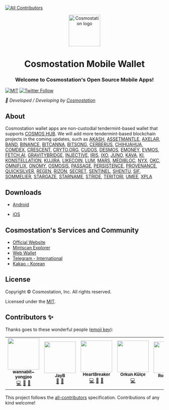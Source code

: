 <!-- ALL-CONTRIBUTORS-BADGE:START - Do not remove or modify this section -->
[![All Contributors](https://img.shields.io/badge/all_contributors-7-orange.svg?style=flat-square)](#contributors-)
<!-- ALL-CONTRIBUTORS-BADGE:END -->
<p align="center">
  <a href="https://www.cosmostation.io" target="_blank" rel="noopener noreferrer"><img width="100" src="https://user-images.githubusercontent.com/20435620/55696624-d7df2e00-59f8-11e9-9126-edf9a40b11a8.png" alt="Cosmostation logo"></a>
</p>
<h1 align="center">Cosmostation Mobile Wallet</h1>
<h3 align="center">Welcome to Cosmostation's Open Source Mobile Apps!</h3>

[![MIT](https://img.shields.io/badge/License-MIT-red.svg)](https://github.com/cosmostation/cosmostation-android/blob/master/LICENSE.md)
[![Twitter Follow](https://img.shields.io/twitter/follow/CosmostationVD.svg?label=Follow&style=social)](https://twitter.com/CosmostationVD)

*:rocket: Developed / Developing by [Cosmostation](https://www.cosmostation.io/)*

## About

Cosmostation wallet apps are non-custodial tendermint-based wallet that supports [COSMOS HUB](https://https://cosmos.network/). 
We will add more tendermint-based blockchain projects in the coming updates, such as [AKASH](https://akash.network/), [ASSETMANTLE](https://assetmantle.one/), [AXELAR](https://axelar.network/), [BAND](https://bandprotocol.com/), [BINANCE](https://www.binance.org/), [BITCANNA](https://www.bitcanna.io/), [BITSONG](https://bitsong.io/), [CERBERUS](https://cerberus.zone/), [CHIHUAHUA](https://chi.huahua.wtf/), [COMDEX](https://comdex.one/), [CRESCENT](https://crescent.network/), [CRYTO.ORG](https://crypto.org/), [CUDOS](https://www.cudos.org/), [DESMOS](https://www.desmos.network/), [EMONEY](https://www.e-money.com/), [EVMOS](https://evmos.org/), [FETCH.AI](https://fetch.ai/), [GRAVITYBRIDGE](https://www.gravitybridge.net/), [INJECTIVE](https://injectiveprotocol.com/), [IRIS](https://www.irisnet.org/), [IXO](https://www.ixo.world/), [JUNO](https://junochain.com/), [KAVA](https://www.kava.io/), [KI](https://foundation.ki/), [KONSTELLATION](https://konstellation.tech/), [KUJIRA](https://kujira.app/), [LIKECOIN](https://about.like.co/), [LUM](https://lum.network/), [MARS](https://marsprotocol.io/), [MEDIBLOC](https://medibloc.com/en/), [NYX](https://nymtech.net/), [OKC](https://www.okx.com/), [OMNIFLIX](https://www.omniflix.network/), [ONOMY](https://onomy.io/), [OSMOSIS](https://osmosis.zone/), [PASSAGE](https://passage3d.com/), [PERSISTENCE](https://persistence.one/), [PROVENANCE](https://www.provenance.io/), [QUICKSILVER](https://quicksilver.zone/), [REGEN](https://www.regen.network/), [RIZON](https://rizon.world/), [SECRET](https://scrt.network/), [SENTINEL](https://sentinel.co/), [SHENTU](https://www.certik.com/), [SIF](https://sifchain.finance/), [SOMMELIER](https://sommelier.finance/), [STARGAZE](https://stargaze.zone/), [STARNAME](https://www.starname.me/), [STRIDE](https://stride.zone/), [TERITORI](https://teritori.com/), [UMEE](https://www.umee.cc/), [XPLA](https://xpla.io/)
       


## Downloads

* [Android](https://play.google.com/store/apps/details?id=wannabit.io.cosmostaion)

* [iOS](https://apps.apple.com/us/app/cosmostation/id1459830339)


## Cosmostation's Services and Community

- [Official Website](https://www.cosmostation.io)
- [Mintscan Explorer](https://www.mintscan.io)
- [Web Wallet](https://wallet.cosmostation.io)
- [Telegram - International](https://t.me/cosmostation)
- [Kakao - Korean](https://open.kakao.com/o/g6KKSe5)


## License

Copyright © Cosmostation, Inc. All rights reserved.

Licensed under the [MIT](LICENSE).

## Contributors ✨

Thanks goes to these wonderful people ([emoji key](https://allcontributors.org/docs/en/emoji-key)):

<!-- ALL-CONTRIBUTORS-LIST:START - Do not remove or modify this section -->
<!-- prettier-ignore-start -->
<!-- markdownlint-disable -->
<table>
  <tr>
    <td align="center"><a href="https://github.com/wannabit-yongjoo"><img src="https://avatars3.githubusercontent.com/u/38899600?v=4?s=100" width="100px;" alt=""/><br /><sub><b>wannabit-yongjoo</b></sub></a><br /><a href="https://github.com/cosmostation/cosmostation-android/commits?author=wannabit-yongjoo" title="Code">💻</a> <a href="https://github.com/cosmostation/cosmostation-android/issues?q=author%3Awannabit-yongjoo" title="Bug reports">🐛</a> <a href="#maintenance-wannabit-yongjoo" title="Maintenance">🚧</a></td>
    <td align="center"><a href="https://jaybdev.net"><img src="https://avatars1.githubusercontent.com/u/20435620?v=4?s=100" width="100px;" alt=""/><br /><sub><b>JayB</b></sub></a><br /><a href="https://github.com/cosmostation/cosmostation-android/commits?author=kogisin" title="Documentation">📖</a> <a href="#projectManagement-kogisin" title="Project Management">📆</a></td>
    <td align="center"><a href="https://github.com/HeartBreaker"><img src="https://avatars3.githubusercontent.com/u/327096?v=4?s=100" width="100px;" alt=""/><br /><sub><b>HeartBreaker</b></sub></a><br /><a href="https://github.com/cosmostation/cosmostation-android/commits?author=HeartBreaker" title="Code">💻</a> <a href="https://github.com/cosmostation/cosmostation-android/issues?q=author%3AHeartBreaker" title="Bug reports">🐛</a> <a href="#maintenance-HeartBreaker" title="Maintenance">🚧</a></td>
    <td align="center"><a href="http://www.linkedin.com/in/orkunkulce"><img src="https://avatars0.githubusercontent.com/u/11277600?v=4?s=100" width="100px;" alt=""/><br /><sub><b>Orkun Külçe</b></sub></a><br /><a href="https://github.com/cosmostation/cosmostation-android/commits?author=orkunkl" title="Code">💻</a></td>
    <td align="center"><a href="http://www.twitter.com/forwardsecrecy"><img src="https://avatars1.githubusercontent.com/u/6909088?v=4?s=100" width="100px;" alt=""/><br /><sub><b>Ron Stoner</b></sub></a><br /><a href="https://github.com/cosmostation/cosmostation-android/issues?q=author%3Aronaldstoner" title="Bug reports">🐛</a> <a href="https://github.com/cosmostation/cosmostation-android/commits?author=ronaldstoner" title="Documentation">📖</a></td>
    <td align="center"><a href="https://github.com/Kwonhyukjoon"><img src="https://avatars.githubusercontent.com/u/28729506?v=4?s=100" width="100px;" alt=""/><br /><sub><b>Kwonhyukjoon</b></sub></a><br /><a href="https://github.com/cosmostation/cosmostation-android/commits?author=Kwonhyukjoon" title="Code">💻</a> <a href="https://github.com/cosmostation/cosmostation-android/issues?q=author%3AKwonhyukjoon" title="Bug reports">🐛</a> <a href="#maintenance-Kwonhyukjoon" title="Maintenance">🚧</a></td>
    <td align="center"><a href="https://github.com/kimheeje12"><img src="https://avatars.githubusercontent.com/u/85468864?v=4?s=100" width="100px;" alt=""/><br /><sub><b>TOM</b></sub></a><br /><a href="https://github.com/cosmostation/cosmostation-android/commits?author=kimheeje12" title="Code">💻</a> <a href="https://github.com/cosmostation/cosmostation-android/issues?q=author%3Akimheeje12" title="Bug reports">🐛</a> <a href="#maintenance-kimheeje12" title="Maintenance">🚧</a></td>
    <td align="center"><a href="https://github.com/soaryong-c"><img src="https://avatars.githubusercontent.com/u/91711862?v=4?s=100" width="100px;" alt=""/><br /><sub><b>soaryong-c</b></sub></a><br /><a href="https://github.com/cosmostation/cosmostation-android/commits?author=soaryong-c" title="Code">💻</a> <a href="https://github.com/cosmostation/cosmostation-android/issues?q=author%3Asoaryong-c" title="Bug reports">🐛</a> <a href="#maintenance-soaryong-c" title="Maintenance">🚧</a></td>
  </tr>
</table>

<!-- markdownlint-restore -->
<!-- prettier-ignore-end -->

<!-- ALL-CONTRIBUTORS-LIST:END -->

This project follows the [all-contributors](https://github.com/all-contributors/all-contributors) specification. Contributions of any kind welcome!
